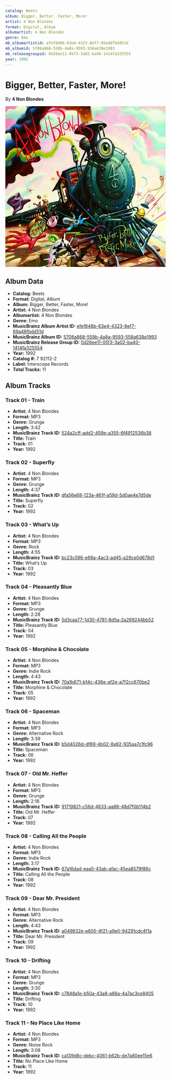 ```yaml
---
catalog: Beets
album: Bigger, Better, Faster, More!
artist: 4 Non Blondes
format: Digital, Album
albumartist: 4 Non Blondes
genre: Emo
mb_albumartistid: efef848b-63e4-4323-8ef7-69a48fbdd51d
mb_albumid: 5708a868-558b-4a8a-9593-558a638e1993
mb_releasegroupid: 0d26ee11-05f3-3a02-ba40-1414fa325554
year: 1992
---
```


# Bigger, Better, Faster, More!

By **4 Non Blondes**

![](../../assets/beetscovers/4_Non_Blondes-Bigger__Better__Faster__More!.jpg)

## Album Data

- **Catalog:** Beets
- **Format:** Digital, Album
- **Album:** Bigger, Better, Faster, More!
- **Artist:** 4 Non Blondes
- **Albumartist:** 4 Non Blondes
- **Genre:** Emo
- **MusicBrainz Album Artist ID:** [efef848b-63e4-4323-8ef7-69a48fbdd51d](https://musicbrainz.org/artist/efef848b-63e4-4323-8ef7-69a48fbdd51d)
- **MusicBrainz Album ID:** [5708a868-558b-4a8a-9593-558a638e1993](https://musicbrainz.org/release/5708a868-558b-4a8a-9593-558a638e1993)
- **MusicBrainz Release Group ID:** [0d26ee11-05f3-3a02-ba40-1414fa325554](https://musicbrainz.org/release-group/0d26ee11-05f3-3a02-ba40-1414fa325554)
- **Year:** 1992
- **Catalog #:** 7 92112-2
- **Label:** Interscope Records
- **Total Tracks:** 11

## Album Tracks

### Track 01 - Train

- **Artist:** 4 Non Blondes
- **Format:** MP3
- **Genre:** Grunge
- **Length:** 3:42
- **MusicBrainz Track ID:** [524a2cff-add2-459e-a355-6f4912536b38](https://musicbrainz.org/recording/524a2cff-add2-459e-a355-6f4912536b38)
- **Title:** Train
- **Track:** 01
- **Year:** 1992

### Track 02 - Superfly

- **Artist:** 4 Non Blondes
- **Format:** MP3
- **Genre:** Grunge
- **Length:** 4:37
- **MusicBrainz Track ID:** [dfa56e68-123a-461f-a59d-5d0ae4e7d5de](https://musicbrainz.org/recording/dfa56e68-123a-461f-a59d-5d0ae4e7d5de)
- **Title:** Superfly
- **Track:** 02
- **Year:** 1992

### Track 03 - What’s Up

- **Artist:** 4 Non Blondes
- **Format:** MP3
- **Genre:** Rock
- **Length:** 4:55
- **MusicBrainz Track ID:** [bc23c596-e68a-4ac3-ad45-a29ce0d678d1](https://musicbrainz.org/recording/bc23c596-e68a-4ac3-ad45-a29ce0d678d1)
- **Title:** What’s Up
- **Track:** 03
- **Year:** 1992

### Track 04 - Pleasantly Blue

- **Artist:** 4 Non Blondes
- **Format:** MP3
- **Genre:** Grunge
- **Length:** 2:28
- **MusicBrainz Track ID:** [5d3caa77-1d30-4781-8d5a-2a269244bb52](https://musicbrainz.org/recording/5d3caa77-1d30-4781-8d5a-2a269244bb52)
- **Title:** Pleasantly Blue
- **Track:** 04
- **Year:** 1992

### Track 05 - Morphine & Chocolate

- **Artist:** 4 Non Blondes
- **Format:** MP3
- **Genre:** Indie Rock
- **Length:** 4:43
- **MusicBrainz Track ID:** [70a1b671-b14c-436e-af2e-a7f2cc670be2](https://musicbrainz.org/recording/70a1b671-b14c-436e-af2e-a7f2cc670be2)
- **Title:** Morphine & Chocolate
- **Track:** 05
- **Year:** 1992

### Track 06 - Spaceman

- **Artist:** 4 Non Blondes
- **Format:** MP3
- **Genre:** Alternative Rock
- **Length:** 3:39
- **MusicBrainz Track ID:** [b5d4026d-df69-4b02-8a92-935aa7c1fc96](https://musicbrainz.org/recording/b5d4026d-df69-4b02-8a92-935aa7c1fc96)
- **Title:** Spaceman
- **Track:** 06
- **Year:** 1992

### Track 07 - Old Mr. Heffer

- **Artist:** 4 Non Blondes
- **Format:** MP3
- **Genre:** Grunge
- **Length:** 2:16
- **MusicBrainz Track ID:** [91719821-c56d-4633-aa88-48d7f0b114b2](https://musicbrainz.org/recording/91719821-c56d-4633-aa88-48d7f0b114b2)
- **Title:** Old Mr. Heffer
- **Track:** 07
- **Year:** 1992

### Track 08 - Calling All the People

- **Artist:** 4 Non Blondes
- **Format:** MP3
- **Genre:** Indie Rock
- **Length:** 3:17
- **MusicBrainz Track ID:** [67a16dad-eaa5-43ab-afac-45ea8579f86c](https://musicbrainz.org/recording/67a16dad-eaa5-43ab-afac-45ea8579f86c)
- **Title:** Calling All the People
- **Track:** 08
- **Year:** 1992

### Track 09 - Dear Mr. President

- **Artist:** 4 Non Blondes
- **Format:** MP3
- **Genre:** Alternative Rock
- **Length:** 4:43
- **MusicBrainz Track ID:** [a049832e-e605-4f21-a9e0-94291cdc4f1a](https://musicbrainz.org/recording/a049832e-e605-4f21-a9e0-94291cdc4f1a)
- **Title:** Dear Mr. President
- **Track:** 09
- **Year:** 1992

### Track 10 - Drifting

- **Artist:** 4 Non Blondes
- **Format:** MP3
- **Genre:** Grunge
- **Length:** 3:30
- **MusicBrainz Track ID:** [c7848a1e-b50a-43a8-a66a-4a7ac3ce8405](https://musicbrainz.org/recording/c7848a1e-b50a-43a8-a66a-4a7ac3ce8405)
- **Title:** Drifting
- **Track:** 10
- **Year:** 1992

### Track 11 - No Place Like Home

- **Artist:** 4 Non Blondes
- **Format:** MP3
- **Genre:** Noise Rock
- **Length:** 3:08
- **MusicBrainz Track ID:** [ca139d8c-debc-4061-b62b-de7a80ee15e6](https://musicbrainz.org/recording/ca139d8c-debc-4061-b62b-de7a80ee15e6)
- **Title:** No Place Like Home
- **Track:** 11
- **Year:** 1992


